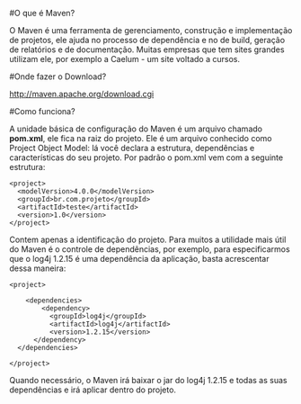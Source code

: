 #O que é Maven?

O Maven é uma ferramenta de gerenciamento, construção e implementação de projetos, ele ajuda no processo de dependência e no de build, geração de relatórios e de documentação. Muitas empresas que tem sites grandes utilizam ele, por exemplo a Caelum - um site voltado a cursos.

#Onde fazer o Download?

http://maven.apache.org/download.cgi

#Como funciona?

A unidade básica de configuração do Maven é um arquivo chamado **pom.xml**, ele fica na raiz do projeto. Ele é um arquivo conhecido como Project Object Model: lá você declara a estrutura, dependências e características do seu projeto. Por padrão o pom.xml vem com a seguinte estrutura:

```
<project>
  <modelVersion>4.0.0</modelVersion>
  <groupId>br.com.projeto</groupId>
  <artifactId>teste</artifactId>
  <version>1.0</version>
</project>
```

Contem apenas a identificação do projeto. Para muitos a utilidade mais útil do Maven é o controle de dependências, por exemplo, para especificarmos que o log4j 1.2.15 é uma dependência da aplicação, basta acrescentar dessa maneira:

```
<project>

    <dependencies>
        <dependency>
          <groupId>log4j</groupId>
          <artifactId>log4j</artifactId>
          <version>1.2.15</version>
      </dependency>
  </dependencies>

</project>
```

Quando necessário, o Maven irá baixar o jar do log4j 1.2.15 e todas as suas dependências e irá aplicar dentro do projeto.

